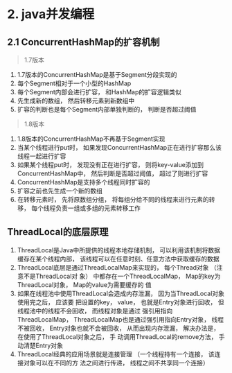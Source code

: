 # 2. java并发编程

## 2.1 ConcurrentHashMap的扩容机制

> 1.7版本
1. 1.7版本的ConcurrentHashMap是基于Segment分段实现的
2. 每个Segment相对于⼀个⼩型的HashMap
3. 每个Segment内部会进⾏扩容， 和HashMap的扩容逻辑类似
4. 先⽣成新的数组， 然后转移元素到新数组中
5. 扩容的判断也是每个Segment内部单独判断的， 判断是否超过阈值

> 1.8版本
1. 1.8版本的ConcurrentHashMap不再基于Segment实现
2. 当某个线程进⾏put时， 如果发现ConcurrentHashMap正在进⾏扩容那么该线程⼀起进⾏扩容
3. 如果某个线程put时， 发现没有正在进⾏扩容， 则将key-value添加到ConcurrentHashMap中， 然后判断是否超过阈值， 超过了则进⾏扩容
4. ConcurrentHashMap是⽀持多个线程同时扩容的
5. 扩容之前也先⽣成⼀个新的数组
6. 在转移元素时， 先将原数组分组， 将每组分给不同的线程来进⾏元素的转移， 每个线程负责⼀组或多组的元素转移⼯作

## ThreadLocal的底层原理
1. ThreadLocal是Java中所提供的线程本地存储机制， 可以利⽤该机制将数据缓存在某个线程内部， 该线程可以在任意时刻、任意⽅法中获取缓存的数据
2. ThreadLocal底层是通过ThreadLocalMap来实现的， 每个Thread对象 （注意不是ThreadLocal对 象）  中都存在⼀个ThreadLocalMap， Map的key为ThreadLocal对象， Map的value为需要缓存的 值
3. 如果在线程池中使⽤ThreadLocal会造成内存泄漏， 因为当ThreadLocal对象使⽤完之后， 应该要   把设置的key， value， 也就是Entry对象进⾏回收， 但线程池中的线程不会回收， ⽽线程对象是通过 强引⽤指向ThreadLocalMap， ThreadLocalMap也是通过强引⽤指向Entry对象， 线程不被回收， Entry对象也就不会被回收， 从⽽出现内存泄漏， 解决办法是， 在使⽤了ThreadLocal对象之后， ⼿  动调⽤ThreadLocal的remove⽅法， ⼿动清楚Entry对象
4. ThreadLocal经典的应⽤场景就是连接管理 （⼀个线程持有⼀个连接， 该连接对象可以在不同的⽅ 法之间进⾏传递， 线程之间不共享同⼀个连接）